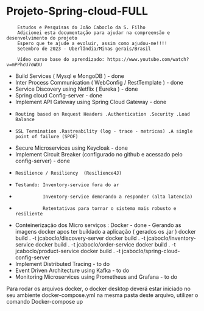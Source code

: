 # Projeto-Spring-cloud-FULL

        Estudos e Pesquisas do João Caboclo da S. Filho
        Adicionei esta documentação para ajudar na compreensão e desenvolvimento do projeto
        Espero que te ajude a evoluir, assim como ajudou-me!!!!
        Setembro de 2023 - Uberlândia/Minas gerais/Brasil

        Vídeo curso base do aprendizado: https://www.youtube.com/watch?v=mPPhcU7oWDU

- Build Services  ( Mysql e MongoDB )			            	  - done
- Inter Process Communication	( WebConfig / RestTemplate )      - done
- Service Discovery using Netflix  ( Eureka )    			      - done
- Spring cloud Config-server                                      - done
- Implement API Gateway using Spring Cloud Gateway		          - done
-     Routing based on Request Headers .Authentication .Security .Load Balance
-     SSL Termination .Rastreability (log - trace - metricas) .A single point of failure (SPOF)
- Secure Microservices using Keycloak					          - done
- Implement Circuit Breaker (configurado no github e acessado pelo config-server)						                  - done
-     Resilience / Resiliency  (Resilience4J)
-     Testando: Inventory-service fora do ar
-               Inventory-service demorando a responder (alta latencia)
-               Retentativas para tornar o sistema mais robusto e resiliente
- Conteinerização dos Micro serviços : Docker                    - done
      - Gerando as imagens docker apos ter buildado a aplicação ( gerados os .jar )
        docker build . -t jcaboclo/discovery-server
        docker build . -t jcaboclo/inventory-service
        docker build . -t jcaboclo/order-service
        docker build . -t jcaboclo/product-service
        docker build . -t jcaboclo/spring-cloud-config-server
- Implement Distributed Tracing						              - to do
- Event Driven Architecture using Kafka					          - to do
- Monitoring Microservices using Prometheus and Grafana           - to do

Para rodar os arquivos docker, o docker desktop deverá estar iniciado no seu ambiente
   docker-compose.yml
   na mesma pasta deste arquivo, utilizer o comando
      Docker-compose up


